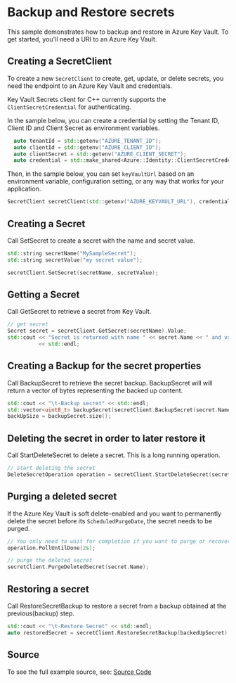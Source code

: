 # Backup and Restore secrets

This sample demonstrates how to backup and restore in Azure Key Vault.
To get started, you'll need a URI to an Azure Key Vault.

## Creating a SecretClient

To create a new `SecretClient` to create, get, update, or delete secrets, you need the endpoint to an Azure Key Vault and credentials.

Key Vault Secrets client for C++ currently supports the `ClientSecretCredential` for authenticating.

In the sample below, you can create a credential by setting the Tenant ID, Client ID and Client Secret as environment variables.

```cpp Snippet:SecretSample2CreateCredential
  auto tenantId = std::getenv("AZURE_TENANT_ID");
  auto clientId = std::getenv("AZURE_CLIENT_ID");
  auto clientSecret = std::getenv("AZURE_CLIENT_SECRET");
  auto credential = std::make_shared<Azure::Identity::ClientSecretCredential>(tenantId, clientId, clientSecret);
```

Then, in the sample below, you can set `keyVaultUrl` based on an environment variable, configuration setting, or any way that works for your application.

```cpp Snippet:SecretSample2SecretClient
SecretClient secretClient(std::getenv("AZURE_KEYVAULT_URL"), credential);
```

## Creating a Secret

Call SetSecret to create a secret with the name and secret value.

```cpp Snippet:SecretSample2SetSecret
std::string secretName("MySampleSecret");
std::string secretValue("my secret value");

secretClient.SetSecret(secretName, secretValue);
```

## Getting a Secret

Call GetSecret to retrieve a secret from Key Vault.

```cpp Snippet:SecretSample2GetSecret
// get secret
Secret secret = secretClient.GetSecret(secretName).Value;
std::cout << "Secret is returned with name " << secret.Name << " and value " << secret.Value
          << std::endl;
```

## Creating a Backup for the secret properties

Call BackupSecret to retrieve the secret backup.  BackupSecret will will return a vector of bytes representing the backed up content.


```cpp Snippet:SecretSample2BackupSecret
std::cout << "\t-Backup secret" << std::endl;
std::vector<uint8_t> backupSecret(secretClient.BackupSecret(secret.Name).Value.Secret);
backUpSize = backupSecret.size();
```

## Deleting the secret in order to later restore it

Call StartDeleteSecret to delete a secret. This is a long running operation.

```cpp Snippet:SecretSample2DeleteSecret
// start deleting the secret
DeleteSecretOperation operation = secretClient.StartDeleteSecret(secret.Name);
```

## Purging a deleted secret

If the Azure Key Vault is soft delete-enabled and you want to permanently delete the secret before its `ScheduledPurgeDate`, the secret needs to be purged.

```cpp Snippet:SecretSample2PurgeSecret
// You only need to wait for completion if you want to purge or recover the secret.
operation.PollUntilDone(2s);

// purge the deleted secret
secretClient.PurgeDeletedSecret(secret.Name);
```

## Restoring a secret

Call RestoreSecretBackup  to restore a secret from a backup  obtained at the previous(backup) step.

```cpp Snippet:SecretSample2RestoreSecret
std::cout << "\t-Restore Secret" << std::endl;
auto restoredSecret = secretClient.RestoreSecretBackup(backedUpSecret).Value;
```

## Source

To see the full example source, see:
[Source Code](https://github.com/Azure/azure-sdk-for-cpp/tree/main/sdk/keyvault/azure-security-keyvault-secrets/test/samples/sample2-backup-restore)



